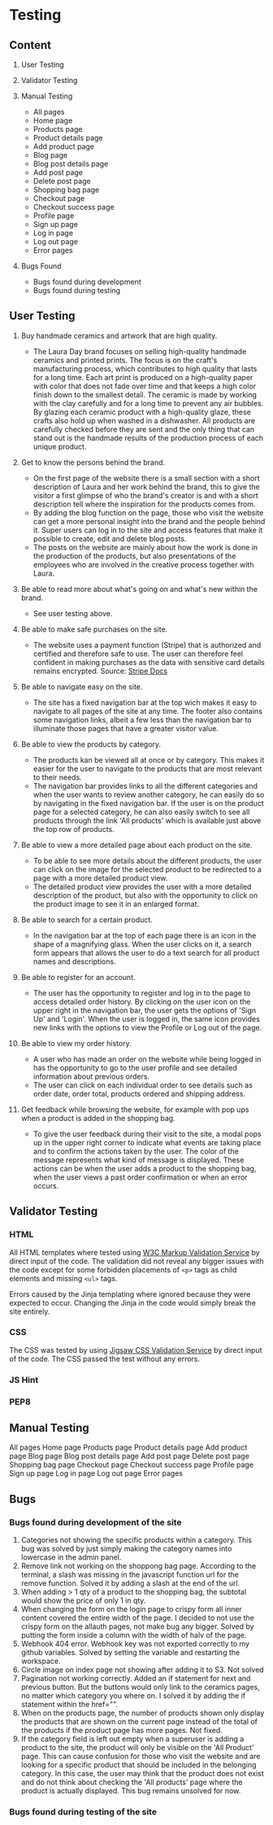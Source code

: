 # Testing
## Content
1. User Testing
2. Validator Testing
3. Manual Testing
    - All pages
    - Home page
    - Products page
    - Product details page
    - Add product page
    - Blog page
    - Blog post details page
    - Add post page
    - Delete post page
    - Shopping bag page
    - Checkout page
    - Checkout success page
    - Profile page
    - Sign up page
    - Log in page
    - Log out page
    - Error pages

4. Bugs Found
    - Bugs found during development
    - Bugs found during testing

## User Testing

1. Buy handmade ceramics and artwork that are high quality.
    - The Laura Day brand focuses on selling high-quality handmade ceramics and printed 
    prints. The focus is on the craft's manufacturing process, which contributes to high 
    quality that lasts for a long time.
    Each art print is produced on a high-quality paper with color that does not fade over 
    time and that keeps a high color finish down to the smallest detail.
    The ceramic is made by working with the clay carefully and for a long time to prevent 
    any air bubbles. By glazing each ceramic product with a high-quality glaze, these 
    crafts also hold up when washed in a dishwasher.
    All products are carefully checked before they are sent and the only thing that can 
    stand out is the handmade results of the production process of each unique product.

2. Get to know the persons behind the brand.
    - On the first page of the website there is a small section with a short description 
    of Laura and her work behind the brand, this to give the visitor a first glimpse of 
    who the brand's creator is and with a short description tell where the inspiration 
    for the products comes from.
    - By adding the blog function on the page, those who visit the website can get a more 
    personal insight into the brand and the people behind it. Super users can log in to 
    the site and access features that make it possible to create, edit and delete blog posts.
    - The posts on the website are mainly about how the work is done in the production 
    of the products, but also presentations of the employees who are involved in the creative process 
    together with Laura.

3. Be able to read more about what's going on and what's new within the brand.
    - See user testing above.

4. Be able to make safe purchases on the site.
    - The website uses a payment function (Stripe) that is authorized and certified and therefore safe 
    to use. The user can therefore feel confident in making purchases as the data with 
    sensitive card details remains encrypted. Source: [Stripe Docs](https://stripe.com/docs/security/stripe)

5. Be able to navigate easy on the site.
    - The site has a fixed navigation bar at the top wich makes it easy to navigate to all pages
    of the site at any time. The footer also contains some navigation links, albeit a few 
    less than the navigation bar to illuminate those pages that have a greater visitor value.

6. Be able to view the products by category.
    - The products kan be viewed all at once or by category. This makes it easier for the 
    user to navigate to the products that are most relevant to their needs.
    - The navigation bar provides links to all the different categories and when the user 
    wants to review another category, he can easily do so by navigating in the fixed 
    navigation bar. 
    If the user is on the product page for a selected category, he can also easily switch 
    to see all products through the link 'All products' which is available just above the 
    top row of products.

7. Be able to view a more detailed page about each product on the site.
    - To be able to see more details about the different products, the user can click 
    on the image for the selected product to be redirected to a page with a more detailed 
    product view.
    - The detailed product view provides the user with a more detailed description of the 
    product, but also with the opportunity to click on the product image to see it in an enlarged 
    format.

8. Be able to search for a certain product.
    - In the navigation bar at the top of each page there is an icon in the shape of a 
    magnifying glass. When the user clicks on it, a search form appears that allows the user 
    to do a text search for all product names and descriptions.

9. Be able to register for an account.
    - The user has the opportunity to register and log in to the page to access detailed 
    order history. By clicking on the user icon on the upper right in the navigation bar, 
    the user gets the options of 'Sign Up' and 'Login'. When the user is logged in, the same icon
    provides new links with the options to view the Profile or Log out of the page.

10. Be able to view my order history.
    - A user who has made an order on the website while being logged in has the opportunity 
    to go to the user profile and see detailed information about previous orders.
    - The user can click on each individual order to see details such as order date, 
    order total, products ordered and shipping address.

11. Get feedback while browsing the website, for example with pop ups when a product is added in the shopping bag.
    - To give the user feedback during their visit to the site, a modal pops up in the 
    upper right corner to indicate what events are taking place and to confirm the actions 
    taken by the user. The color of the message represents what kind of message is displayed.
    These actions can be when the user adds a product to the shopping bag, when the user views
    a past order confirmation or when an error occurs.

## Validator Testing

### HTML
All HTML templates where tested using [W3C Markup Validation Service](https://validator.w3.org/) by direct input of the code.
The validation did not reveal any bigger issues with the code except for some forbidden placements of ``<p>`` tags as child elements and 
missing ``<ul>`` tags.

Errors caused by the Jinja templating where ignored because they were expected to occur. Changing the Jinja in the code
would simply break the site entirely.

### CSS
The CSS was tested by using [Jigsaw CSS Validation Service](https://jigsaw.w3.org/css-validator/) by direct input of the code.
The CSS passed the test without any errors.

### JS Hint   
 
### PEP8


## Manual Testing
All pages
Home page
Products page
Product details page
Add product page
Blog page
Blog post details page
Add post page
Delete post page
Shopping bag page
Checkout page
Checkout success page
Profile page
Sign up page
Log in page
Log out page
Error pages

## Bugs
### Bugs found during development of the site
1. Categories not showing the specific products within a category.
This bug was solved by just simply making the category names into lowercase in the admin panel.
2. Remove link not working on the shoppong bag page. According to the terminal, a slash was missing in the 
javascript function url for the remove function. Solved it by adding a slash at the end of the url.
3. When adding > 1 qty of a product to the shopping bag, the subtotal would show the price of only 1 in qty.
4. When changing the form on the login page to crispy form all inner content covered the entire width of the page. 
I decided to not use the crispy form on the allauth pages, not make bug any bigger. Solved by putting the form
inside a column with the width of halv of the page.
5. Webhook 404 error. Webhook key was not exported correctly to my github variables. Solved by setting the variable
and restarting the workspace.
6. Circle image on index page not showing after adding it to S3. Not solved
7. Pagination not working correctly. Added an if statement for next and previous button. But the buttons would only link to 
the ceramics pages, no matter which category you where on. I solved it by adding the if statement within the 
href="".
8. When on the products page, the number of products shown only display the products that are shown on the current
page instead of the total of the products if the product page has more pages. Not fixed.
9. If the category field is left out empty when a superuser is adding a product to the site, the product 
will only be visible on the 'All Product' page. This can cause confusion for those who visit the website 
and are looking for a specific product that should be included in the belonging category. In this case, 
the user may think that the product does not exist and do not think about checking the 'All products' page where
the product is actually displayed. This bug remains unsolved for now.

### Bugs found during testing of the site